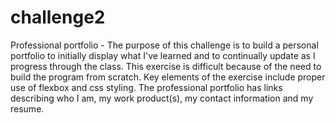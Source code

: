 # challenge2
Professional portfolio - 
The purpose of this challenge is to build a personal portfolio to initially display what I've learned and to continually update as I progress through the class.
This exercise is difficult because of the need to build the program from scratch. Key elements of the exercise include proper use of flexbox and css styling. The professional portfolio has links describing who I am, my work product(s), my contact information and my resume.

